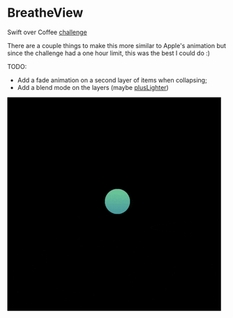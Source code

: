 # BreatheView

Swift over Coffee [challenge](https://twitter.com/swiftovercoffee/status/1234417974137802754?s=21)

There are a couple things to make this more similar to Apple's animation but since the challenge had a one hour limit, this was the best I could do :)

TODO:

- Add a fade animation on a second layer of items when collapsing;
- Add a blend mode on the layers (maybe [plusLighter](https://developer.apple.com/documentation/coregraphics/cgblendmode/pluslighter))

![screenshot](animation.gif)
